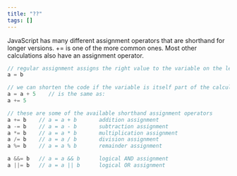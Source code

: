 ```yaml
---
title: "??"
tags: []
---
```

JavaScript has many different assignment operators that are shorthand for longer versions. += is one of the more common ones. Most other calculations also have an assignment operator.

```js
// regular assignment assigns the right value to the variable on the left
a = b

// we can shorten the code if the variable is itself part of the calculation
a = a + 5    // is the same as:
a += 5

// these are some of the available shorthand assignment operators
a += b    // a = a + b       addition assignment
a -= b    // a = a - b       subtraction assignment
a *= b    // a = a * b       multiplication assignment
a /= b    // a = a / b       division assignment
a %= b    // a = a % b       remainder assignment

a &&= b   // a = a && b      logical AND assignment
a ||= b   // a = a || b      logical OR assignment
```

